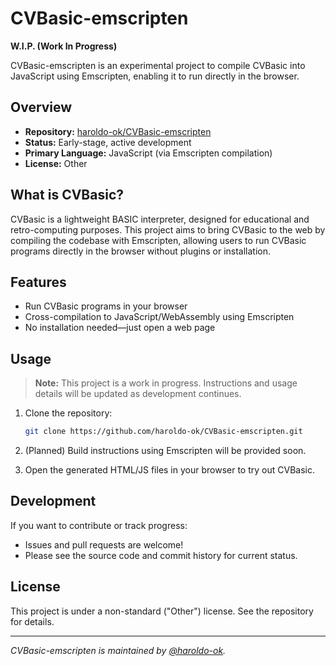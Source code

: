 # CVBasic-emscripten

**W.I.P. (Work In Progress)**

CVBasic-emscripten is an experimental project to compile CVBasic into JavaScript using Emscripten, enabling it to run directly in the browser.

## Overview

- **Repository:** [haroldo-ok/CVBasic-emscripten](https://github.com/haroldo-ok/CVBasic-emscripten)
- **Status:** Early-stage, active development
- **Primary Language:** JavaScript (via Emscripten compilation)
- **License:** Other

## What is CVBasic?

CVBasic is a lightweight BASIC interpreter, designed for educational and retro-computing purposes. This project aims to bring CVBasic to the web by compiling the codebase with Emscripten, allowing users to run CVBasic programs directly in the browser without plugins or installation.

## Features

- Run CVBasic programs in your browser
- Cross-compilation to JavaScript/WebAssembly using Emscripten
- No installation needed—just open a web page

## Usage

> **Note:** This project is a work in progress. Instructions and usage details will be updated as development continues.

1. Clone the repository:
    ```bash
    git clone https://github.com/haroldo-ok/CVBasic-emscripten.git
    ```
2. (Planned) Build instructions using Emscripten will be provided soon.

3. Open the generated HTML/JS files in your browser to try out CVBasic.

## Development

If you want to contribute or track progress:

- Issues and pull requests are welcome!
- Please see the source code and commit history for current status.

## License

This project is under a non-standard ("Other") license. See the repository for details.

---

*CVBasic-emscripten is maintained by [@haroldo-ok](https://github.com/haroldo-ok).*

